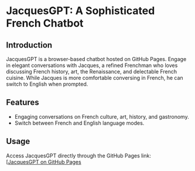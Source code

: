 # JacquesGPT: A Sophisticated French Chatbot

## Introduction
JacquesGPT is a browser-based chatbot hosted on GitHub Pages. Engage in elegant conversations with Jacques, a refined Frenchman who loves discussing French history, art, the Renaissance, and delectable French cuisine. While Jacques is more comfortable conversing in French, he can switch to English when prompted.

## Features
- Engaging conversations on French culture, art, history, and gastronomy.
- Switch between French and English language modes.

## Usage
Access JacquesGPT directly through the GitHub Pages link:  
[[JacquesGPT on GitHub Pages](https://jacques-gpt-e99d0c81d4e8.herokuapp.com/)




